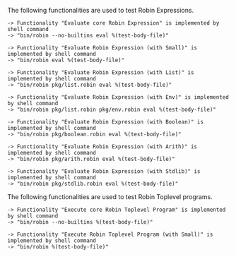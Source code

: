The following functionalities are used to test Robin Expressions.

    -> Functionality "Evaluate core Robin Expression" is implemented by shell command
    -> "bin/robin --no-builtins eval %(test-body-file)"

    -> Functionality "Evaluate Robin Expression (with Small)" is implemented by shell command
    -> "bin/robin eval %(test-body-file)"

    -> Functionality "Evaluate Robin Expression (with List)" is implemented by shell command
    -> "bin/robin pkg/list.robin eval %(test-body-file)"

    -> Functionality "Evaluate Robin Expression (with Env)" is implemented by shell command
    -> "bin/robin pkg/list.robin pkg/env.robin eval %(test-body-file)"

    -> Functionality "Evaluate Robin Expression (with Boolean)" is implemented by shell command
    -> "bin/robin pkg/boolean.robin eval %(test-body-file)"

    -> Functionality "Evaluate Robin Expression (with Arith)" is implemented by shell command
    -> "bin/robin pkg/arith.robin eval %(test-body-file)"

    -> Functionality "Evaluate Robin Expression (with Stdlib)" is implemented by shell command
    -> "bin/robin pkg/stdlib.robin eval %(test-body-file)"

The following functionalities are used to test Robin Toplevel programs.

    -> Functionality "Execute core Robin Toplevel Program" is implemented by shell command
    -> "bin/robin --no-builtins %(test-body-file)"

    -> Functionality "Execute Robin Toplevel Program (with Small)" is implemented by shell command
    -> "bin/robin %(test-body-file)"
